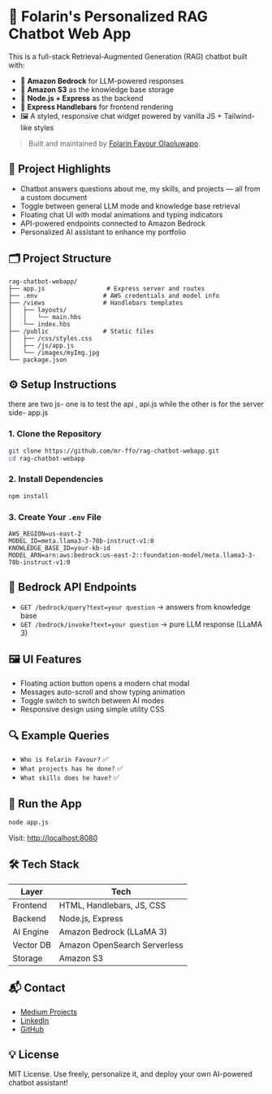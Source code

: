 # 🤖 Folarin's Personalized RAG Chatbot Web App

This is a full-stack Retrieval-Augmented Generation (RAG) chatbot built with:

- 🧠 **Amazon Bedrock** for LLM-powered responses
- 📂 **Amazon S3** as the knowledge base storage
- 🚀 **Node.js + Express** as the backend
- 💬 **Express Handlebars** for frontend rendering
- 🖼️ A styled, responsive chat widget powered by vanilla JS + Tailwind-like styles

> Built and maintained by [Folarin Favour Olaoluwapo](https://www.linkedin.com/in/folarin-favour-olaoluwapo).

## 📌 Project Highlights

- Chatbot answers questions about me, my skills, and projects — all from a custom document
- Toggle between general LLM mode and knowledge base retrieval
- Floating chat UI with modal animations and typing indicators
- API-powered endpoints connected to Amazon Bedrock
- Personalized AI assistant to enhance my portfolio

## 🗂 Project Structure

```
rag-chatbot-webapp/
├── app.js                 # Express server and routes
├── .env                  # AWS credentials and model info
├── /views                # Handlebars templates
│   ├── layouts/
│   │   └── main.hbs
│   └── index.hbs
├── /public               # Static files
│   ├── /css/styles.css
│   ├── /js/app.js
│   └── /images/myImg.jpg
└── package.json
```

## ⚙️ Setup Instructions
there are two js- one is to test the api , api.js while the other is for the server side- app.js

### 1. Clone the Repository
```bash
git clone https://github.com/mr-ffo/rag-chatbot-webapp.git
cd rag-chatbot-webapp
```

### 2. Install Dependencies
```bash
npm install
```

### 3. Create Your `.env` File
```env
AWS_REGION=us-east-2
MODEL_ID=meta.llama3-3-70b-instruct-v1:0
KNOWLEDGE_BASE_ID=your-kb-id
MODEL_ARN=arn:aws:bedrock:us-east-2::foundation-model/meta.llama3-3-70b-instruct-v1:0
```

## 🧠 Bedrock API Endpoints

- `GET /bedrock/query?text=your question` → answers from knowledge base
- `GET /bedrock/invoke?text=your question` → pure LLM response (LLaMA 3)

## 🖼️ UI Features

- Floating action button opens a modern chat modal
- Messages auto-scroll and show typing animation
- Toggle switch to switch between AI modes
- Responsive design using simple utility CSS

## 🔍 Example Queries

- `Who is Folarin Favour?` ✅
- `What projects has he done?` ✅
- `What skills does he have?` ✅

## 🧪 Run the App

```bash
node app.js
```
Visit: [http://localhost:8080](http://localhost:8080)

## 🛠 Tech Stack

| Layer     | Tech                         |
|-----------|------------------------------|
| Frontend  | HTML, Handlebars, JS, CSS    |
| Backend   | Node.js, Express             |
| AI Engine | Amazon Bedrock (LLaMA 3)     |
| Vector DB | Amazon OpenSearch Serverless |
| Storage   | Amazon S3                    |

## 📬 Contact

- [Medium Projects](https://medium.com/@folarin-favour-olaoluwapo)
- [LinkedIn](https://www.linkedin.com/in/folarin-favour-olaoluwapo)
- [GitHub](https://github.com/mr-ffo)

## 💡 License

MIT License. Use freely, personalize it, and deploy your own AI-powered chatbot assistant!